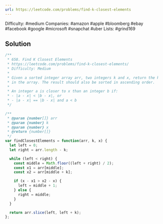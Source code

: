 ```yaml
---
url: https://leetcode.com/problems/find-k-closest-elements
---
```


Difficulty: #medium
Companies: #amazon #apple #bloomberg #ebay #facebook #google #microsoft #snapchat #uber
Lists: #grind169

## Solution

```javascript
/**
 * 658. Find K Closest Elements
 * https://leetcode.com/problems/find-k-closest-elements/
 * Difficulty: Medium
 *
 * Given a sorted integer array arr, two integers k and x, return the k closest integers to x
 * in the array. The result should also be sorted in ascending order.
 *
 * An integer a is closer to x than an integer b if:
 * - |a - x| < |b - x|, or
 * - |a - x| == |b - x| and a < b
 */

/**
 * @param {number[]} arr
 * @param {number} k
 * @param {number} x
 * @return {number[]}
 */
var findClosestElements = function(arr, k, x) {
  let left = 0;
  let right = arr.length - k;

  while (left < right) {
    const middle = Math.floor((left + right) / 2);
    const x1 = arr[middle];
    const x2 = arr[middle + k];

    if (x - x1 > x2 - x) {
      left = middle + 1;
    } else {
      right = middle;
    }
  }

  return arr.slice(left, left + k);
};

```
